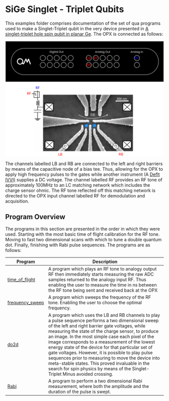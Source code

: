 # SiGe Singlet - Triplet Qubits

This examples folder comprises documentation of the set of qua programs used to make a Singlet-Triplet qubit in the very device presented in [A singlet-triplet hole spin qubit in planar Ge](https://www.nature.com/articles/s41563-021-01022-2?proof=t%2529.). The OPX is connected as follows:



<img src="./_images/OPX connections.svg" alt="OPX connections"  />

The channels labelled LB and RB are connected to the left and right barriers by means of the capacitive node of a bias tee. Thus, allowing for the OPX to apply high frequency pulses to the gates while another instrument (A [Deflt IVVI)](http://qtwork.tudelft.nl/~schouten/ivvi/index-ivvi.htm) supplies a DC voltage. The channel labelled RF provides an RF tone of approximately 100MHz to an LC matching network which includes the charge sensor ohmic. The RF tone reflected off this matching network is directed to the OPX input channel labelled RF for demodulation and acquisition. 



## Program Overview 

The programs in this section are presented in the order in which they were used. Starting with the most basic time of flight calibration for the RF tone. Moving to fast two dimensional scans with which to tune a double quantum dot. Finally, finishing with Rabi pulse sequences. The programs are as follows:



| Program                                                      | Description                                                  |
| ------------------------------------------------------------ | ------------------------------------------------------------ |
| [time_of_flight](https://github.com/qua-platform/qua-libs/tree/barnaby/examples/quantum_dots/SiGe%20Singlet%20-%20Triplet/1%20-%20time_of_flight) | A program which plays an RF tone to analogy output RF then immediately starts measuring the raw ADC samples returned to the analogy input RF. Thus enabling the user to measure the time in ns between the RF tone being sent and received back at the OPX |
| [frequency_sweep](https://github.com/qua-platform/qua-libs/tree/barnaby/examples/quantum_dots/SiGe%20Singlet%20-%20Triplet/2%20-%20frequency_sweep) | A program which sweeps the frequency of the RF tone. Enabling the user to choose the optimal frequency. |
| [do2d](https://github.com/qua-platform/qua-libs/tree/barnaby/examples/quantum_dots/SiGe%20Singlet%20-%20Triplet/3%20-%20do2d) | A program which uses the LB and RB channels to play a pulse sequence performs a two dimensional sweep of the left and right barrier gate voltages, while measuring the state of the charge sensor, to produce an image. In the most simple case each pixel of the image corresponds to a measurement of the lowest energy state of the device for that particular set of gate voltages. However, it is possible to play pulse sequences prior to measuring to move the device into meta-stable states. This proved invaluable in the search for spin physics by means of the Singlet-Triplet Minus avoided crossing. |
| [Rabi](https://github.com/qua-platform/qua-libs/tree/barnaby/examples/quantum_dots/SiGe%20Singlet%20-%20Triplet/4%20-%20rabi) | A program to perform a two dimensional Rabi measurement, where both the amplitude and the duration of the pulse is swept. |

